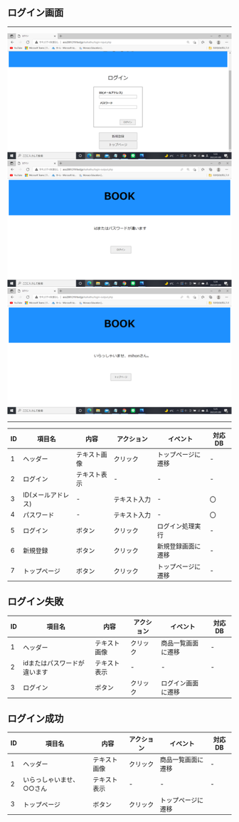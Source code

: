 ## ログイン画面
*****

<img src="https://github.com/Aso2001219/team/blob/main/%E8%A8%AD%E8%A8%88%E6%9B%B8/%E7%94%BB%E9%9D%A2%E8%A9%B3%E7%B4%B0%E5%9B%B3/img/2022-01-09%20(11).png?raw=true">
<img src="https://github.com/Aso2001219/team/blob/main/%E8%A8%AD%E8%A8%88%E6%9B%B8/%E7%94%BB%E9%9D%A2%E8%A9%B3%E7%B4%B0%E5%9B%B3/img/2022-01-09%20(8).png?raw=true">
<img src="https://github.com/Aso2001219/team/blob/main/%E8%A8%AD%E8%A8%88%E6%9B%B8/%E7%94%BB%E9%9D%A2%E8%A9%B3%E7%B4%B0%E5%9B%B3/img/2022-01-09%20(9).png?raw=true">

*****

| ID | 項目名 | 内容 | アクション | イベント | 対応DB |
|----|------|-----|-----------|----------|--------|
|1|ヘッダー|テキスト画像|クリック|トップページに遷移|-|
|2|ログイン|テキスト表示|-|-|-|
|3|ID(メールアドレス)|-|テキスト入力|-|〇|
|4|パスワード|-|テキスト入力　|-|〇|
|5|ログイン|ボタン|クリック|ログイン処理実行|-|
|6|新規登録|ボタン|クリック|新規登録画面に遷移|-|
|7|トップページ|ボタン|クリック|トップページに遷移|-|

## ログイン失敗
| ID | 項目名 | 内容 | アクション | イベント | 対応DB |
|----|------|-----|-----------|----------|--------|
|1|ヘッダー|テキスト画像|クリック|商品一覧画面に遷移|-|
|2|idまたはパスワードが違います|テキスト表示|-|-|-|
|3|ログイン|ボタン|クリック|ログイン画面に遷移||

## ログイン成功
| ID | 項目名 | 内容 | アクション | イベント | 対応DB |
|----|------|-----|-----------|----------|--------|
|1|ヘッダー|テキスト画像|クリック|商品一覧画面に遷移|-|
|2|いらっしゃいませ、○○さん|テキスト表示|-|-|-|
|3|トップページ|ボタン|クリック|トップページに遷移||


